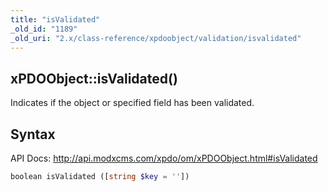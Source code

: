 ```yaml
---
title: "isValidated"
_old_id: "1189"
_old_uri: "2.x/class-reference/xpdoobject/validation/isvalidated"
---
```


## xPDOObject::isValidated()

Indicates if the object or specified field has been validated.

## Syntax

API Docs: <http://api.modxcms.com/xpdo/om/xPDOObject.html#isValidated>

``` php 
boolean isValidated ([string $key = ''])
```
